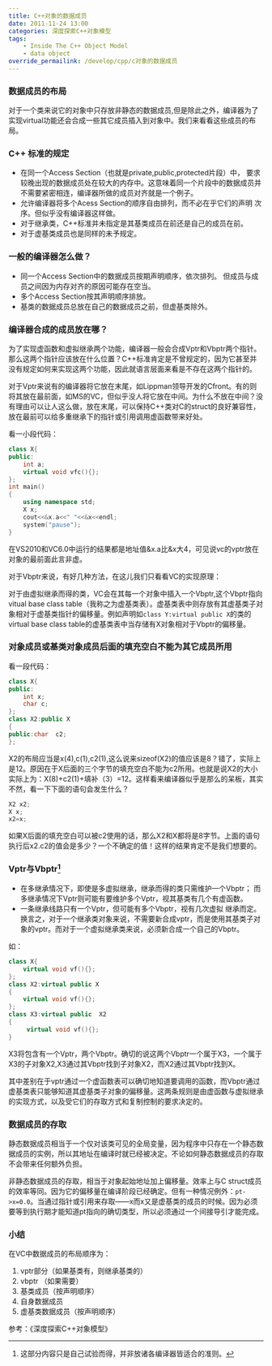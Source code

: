 ```yaml
---
title: C++对象的数据成员
date: 2011-11-24 13:00
categories: 深度探索C++对象模型
tags:
    - Inside The C++ Object Model
    - data object
override_permailink: /develop/cpp/c对象的数据成员
---
```


### 数据成员的布局

对于一个类来说它的对象中只存放非静态的数据成员,但是除此之外，编译器为了实现virtual功能还会合成一些其它成员插入到对象中。我们来看看这些成员的布局。

### C++ 标准的规定

-   在同一个Access Section（也就是private,public,protected片段）中，
    要求较晚出现的数据成员处在较大的内存中。这意味着同一个片段中的数据成员并不需要紧密相连，编译器所做的成员对齐就是一个例子。
-   允许编译器将多个Acess Section的顺序自由排列，而不必在乎它们的声明
    次序。但似乎没有编译器这样做。
-   对于继承类，C++标准并未指定是其基类成员在前还是自己的成员在前。
-   对于虚基类成员也是同样的未予规定。

### 一般的编译器怎么做？

-   同一个Access Section中的数据成员按期声明顺序，依次排列。
    但成员与成员之间因为内存对齐的原因可能存在空当。
-   多个Access Section按其声明顺序排放。
-   基类的数据成员总放在自己的数据成员之前，但虚基类除外。

### 编译器合成的成员放在哪？

为了实现虚函数和虚拟继承两个功能，编译器一般会合成Vptr和Vbptr两个指针。那么这两个指针应该放在什么位置？C++标准肯定是不曾规定的，因为它甚至并没有规定如何来实现这两个功能，因此就语言层面来看是不存在这两个指针的。

对于Vptr来说有的编译器将它放在末尾，如Lippman领导开发的Cfront。有的则将其放在最前面，如MS的VC，但似乎没人将它放在中间。为什么不放在中间？没有理由可以让人这么做，放在末尾，可以保持C++类对C的struct的良好兼容性，放在最前可以给多重继承下的指针或引用调用虚函数带来好处。

看一小段代码：

```cpp
class X{
public:
    int a;
    virtual void vfc(){};
};
int main()
{
    using namespace std;
    X x;
    cout<<&x.a<<" "<<&x<<endl;
    system("pause");
}
```

在VS2010和VC6.0中运行的结果都是地址值&x.a比&x大4，可见说vc的vptr放在对象的最前面此言非虚。

对于Vbptr来说，有好几种方法，在这儿我们只看看VC的实现原理：

对于由虚拟继承而得的类，VC会在其每一个对象中插入一个Vbptr,这个Vbptr指向vitual base class table（我称之为虚基类表）。虚基类表中则存放有其虚基类子对象相对于虚基类指针的偏移量。例如声明如`class Y:virtual public X`的类的virtual base class table的虚基类表中当存储有X对象相对于Vbptr的偏移量。

### 对象成员或基类对象成员后面的填充空白不能为其它成员所用

看一段代码：

```cpp
class X{
public:
    int x;
    char c;
};
class X2:public X
{
public:char  c2;
};
```

X2的布局应当是x(4),c(1),c2(1),这么说来sizeof(X2)的值应该是8？错了，实际上是12。原因在于X后面的三个字节的填充空白不能为c2所用。也就是说X2的大小实际上为：X(8)+c2(1)+填补（3）=12。这样看来编译器似乎是那么的呆板，其实不然，看一下下面的语句会发生什么？

```cpp
X2 x2;
X x;
x2=x;
```

如果X后面的填充空白可以被c2使用的话，那么X2和X都将是8字节。上面的语句执行后x2.c2的值会是多少？一个不确定的值！这样的结果肯定不是我们想要的。

### Vptr与Vbptr[^注1]

-   在多继承情况下，即使是多虚拟继承，继承而得的类只需维护一个Vbptr；
    而多继承情况下Vptr则可能有要维护多个Vptr，视其基类有几个有虚函数。
-   一条继承线路只有一个Vptr，但可能有多个Vbptr，视有几次虚拟
    继承而定。换言之，对于一个继承类对象来说，不需要新合成vptr，而是使用其基类子对象的vptr。而对于一个虚拟继承类来说，必须新合成一个自己的Vbptr。

如：

```cpp
class X{
    virtual void vf(){};
};
class X2:virtual public X
{
    virtual void vf(){};
};
class X3:virtual public  X2
{
     virtual void vf(){};
}
```

X3将包含有一个Vptr，两个Vbptr。确切的说这两个Vbptr一个属于X3，一个属于X3的子对象X2,X3通过其Vbptr找到子对象X2，而X2通过其Vbptr找到X。

其中差别在于vptr通过一个虚函数表可以确切地知道要调用的函数，而Vbptr通过虚基类表只能够知道其虚基类子对象的偏移量。这两条规则是由虚函数与虚拟继承的实现方式，以及受它们的存取方式和复制控制的要求决定的。

### 数据成员的存取

静态数据成员相当于一个仅对该类可见的全局变量，因为程序中只存在一个静态数据成员的实例，所以其地址在编译时就已经被决定。不论如何静态数据成员的存取不会带来任何额外负担。

非静态数据成员的存取，相当于对象起始地址加上偏移量。效率上与C struct成员的效率等同。因为它的偏移量在编译阶段已经确定。但有一种情况例外：`pt->x=0.0`。当通过指针或引用来存取——x而x又是虚基类的成员的时候。因为必须要等到执行期才能知道pt指向的确切类型，所以必须通过一个间接导引才能完成。

### 小结

在VC中数据成员的布局顺序为：

1.  vptr部分（如果基类有，则继承基类的）
2.  vbptr （如果需要）
3.  基类成员（按声明顺序）
4.  自身数据成员
5.  虚基类数据成员（按声明顺序）

参考：《深度探索C++对象模型》

[^注1]: 这部分内容只是自己试验而得，并非放诸各编译器皆适合的准则。